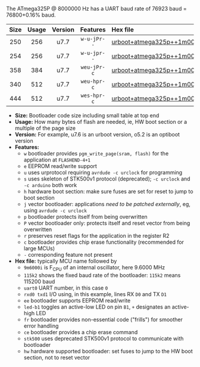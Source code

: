 The ATmega325P @ 8000000 Hz has a UART baud rate of 76923 baud = 76800+0.16% baud.

|Size|Usage|Version|Features|Hex file|
|:-:|:-:|:-:|:-:|:--|
|250|256|u7.7|`w-u-jPr--`|[urboot+atmega325p++1m0000i++++9k6_uart0_rxe0_txe1_led+b5.hex](https://raw.githubusercontent.com/stefanrueger/urboot.hex/main/cores/megacore/atmega325p/internal_oscillator/fint++1m0000_Hz/br++++9k6_bps/urboot+atmega325p++1m0000i++++9k6_uart0_rxe0_txe1_led+b5.hex)|
|254|256|u7.7|`w-u-jpr--`|[urboot+atmega325p++1m0000i++++9k6_uart0_rxe0_txe1_led+b5_fr.hex](https://raw.githubusercontent.com/stefanrueger/urboot.hex/main/cores/megacore/atmega325p/internal_oscillator/fint++1m0000_Hz/br++++9k6_bps/urboot+atmega325p++1m0000i++++9k6_uart0_rxe0_txe1_led+b5_fr.hex)|
|358|384|u7.7|`weu-jPr-c`|[urboot+atmega325p++1m0000i++++9k6_uart0_rxe0_txe1_ee_led+b5_fr_ce.hex](https://raw.githubusercontent.com/stefanrueger/urboot.hex/main/cores/megacore/atmega325p/internal_oscillator/fint++1m0000_Hz/br++++9k6_bps/urboot+atmega325p++1m0000i++++9k6_uart0_rxe0_txe1_ee_led+b5_fr_ce.hex)|
|340|512|u7.7|`weu-hpr-c`|[urboot+atmega325p++1m0000i++++9k6_uart0_rxe0_txe1_ee_led+b5_fr_ce_hw.hex](https://raw.githubusercontent.com/stefanrueger/urboot.hex/main/cores/megacore/atmega325p/internal_oscillator/fint++1m0000_Hz/br++++9k6_bps/urboot+atmega325p++1m0000i++++9k6_uart0_rxe0_txe1_ee_led+b5_fr_ce_hw.hex)|
|444|512|u7.7|`wes-hpr-c`|[urboot+atmega325p++1m0000i++++9k6_uart0_rxe0_txe1_ee_led+b5_fr_ce_stk500_hw.hex](https://raw.githubusercontent.com/stefanrueger/urboot.hex/main/cores/megacore/atmega325p/internal_oscillator/fint++1m0000_Hz/br++++9k6_bps/urboot+atmega325p++1m0000i++++9k6_uart0_rxe0_txe1_ee_led+b5_fr_ce_stk500_hw.hex)|

- **Size:** Bootloader code size including small table at top end
- **Usage:** How many bytes of flash are needed, ie, HW boot section or a multiple of the page size
- **Version:** For example, u7.6 is an urboot version, o5.2 is an optiboot version
- **Features:**
  + `w` bootloader provides `pgm_write_page(sram, flash)` for the application at `FLASHEND-4+1`
  + `e` EEPROM read/write support
  + `u` uses urprotocol requiring `avrdude -c urclock` for programming
  + `s` uses skeleton of STK500v1 protocol (deprecated); `-c urclock` and `-c arduino` both work
  + `h` hardware boot section: make sure fuses are set for reset to jump to boot section
  + `j` vector bootloader: applications *need to be patched externally*, eg, using `avrdude -c urclock`
  + `p` bootloader protects itself from being overwritten
  + `P` vector bootloader only: protects itself and reset vector from being overwritten
  + `r` preserves reset flags for the application in the register R2
  + `c` bootloader provides chip erase functionality (recommended for large MCUs)
  + `-` corresponding feature not present
- **Hex file:** typically MCU name followed by
  + `9m6000i` is F<sub>CPU</sub> of an internal oscillator, here 9.6000 MHz
  + `115k2` shows the fixed baud rate of the bootloader: `115k2` means 115200 baud
  + `uart0` UART number, in this case `0`
  + `rxd0 txd1` I/O using, in this example, lines RX `D0` and TX `D1`
  + `ee` bootloader supports EEPROM read/write
  + `led-b1` toggles an active-low LED on pin `B1`, `+` designates an active-high LED
  + `fr` bootloader provides non-essential code ("frills") for smoother error handling
  + `ce` bootloader provides a chip erase command
  + `stk500` uses deprecated STK500v1 protocol to communicate with bootloader
  + `hw` hardware supported bootloader: set fuses to jump to the HW boot section, not to reset vector
